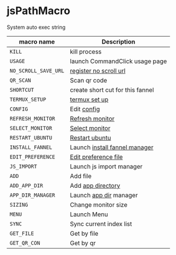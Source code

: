 # jsPathMacro 

System auto exec string 

| macro name | Description | 
| --------- | --------- | 
| `KILL` | kill process  |
| `USAGE` | launch CommandClick usage page  |
| `NO_SCROLL_SAVE_URL` | [register no scroll url](https://github.com/puutaro/CommandClick/blob/master/USAGE.md#no-scroll-save-url) |
| `QR_SCAN` | Scan qr code  |
| `SHORTCUT` | create short cut for this fannel  |
| `TERMUX_SETUP` | [termux set up](https://github.com/puutaro/CommandClick/blob/master/md/usage/termux_setup.md)  |
| `CONFIG` | Edit [config](https://github.com/puutaro/CommandClick/blob/master/USAGE.md#config)  |
| `REFRESH_MONITOR` | [Refresh monitor](https://github.com/puutaro/CommandClick/blob/master/USAGE.md#reflesh-monitor)  |
| `SELECT_MONITOR` | [Select monitor](https://github.com/puutaro/CommandClick/blob/master/USAGE.md#select-monitor) |
| `RESTART_UBUNTU` | [Restart ubuntu](https://github.com/puutaro/CommandClick/blob/master/USAGE.md#restart-ubuntu) |
| `INSTALL_FANNEL` | Launch [install fannel manager](https://github.com/puutaro/CommandClick/blob/master/USAGE.md#install-fannel)  |
| `EDIT_PREFERENCE` |  [Edit preference file](https://github.com/puutaro/CommandClick/blob/master/USAGE.md#edit-preference) |
| `JS_IMPORT` | Launch js import manager  |
| `ADD` | Add file  |
| `ADD_APP_DIR` | Add [app directory](https://github.com/puutaro/CommandClick/blob/master/md/developer/glossary.md#app-directory)  |
| `APP_DIR_MANAGER` | Launch [app dir](https://github.com/puutaro/CommandClick/blob/master/md/developer/glossary.md#app-directory) manager  |
| `SIZING` | Change monitor size  |
| `MENU` | Launch Menu  |
| `SYNC` | Sync current index list  |
| `GET_FILE` | Get by file  |
| `GET_QR_CON` |  Get by qr |
